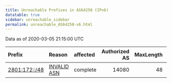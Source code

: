 ```yaml
---
title: Unreachable Prefixes in AS64250 (IPv6)
datatable: true
sidebar: unreachable_sidebar
permalink: unreachable_AS64250-v6.html
---
```


Data as of 2020-03-05 21:15:00 UTC


<div class="datatable-begin"></div>

| Prefix                                               | Reason                                                                                               | affected   |   Authorized AS |   MaxLength | Anchor                                         |   unreachable /48s |
|:-----------------------------------------------------|:-----------------------------------------------------------------------------------------------------|:-----------|----------------:|------------:|:-----------------------------------------------|-------------------:|
| [2801:172::/48](https://stat.ripe.net/2801:172::/48) | [INVALID ASN](https://rpki-validator.ripe.net/announcement-preview?asn=AS64250&prefix=2801:172::/48) | complete   |           14080 |          48 | [LACNIC](unreachable_LACNIC_RPKI_Root-v6.html) |                  1 |

<div class="datatable-end"></div>